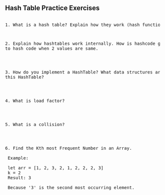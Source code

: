 ## Hash Table Practice Exercises 

<pre> 
1. What is a hash table? Explain how they work (hash function and buckets).
</pre> 

</br> 

<pre>
2. Explain how hashtables work internally. How is hashcode generated and what wiill happen
to hash code when 2 values are same.
</pre> 

</br> 

<pre> 
3. How do you implement a HashTable? What data structures are used internally to implement 
this HashTable?
</pre> 

</br> 

<pre> 
4. What is load factor? 
</pre> 

</br> 

<pre> 
5. What is a collision? 
</pre> 

</br> 

<pre> 
6. Find the Kth most Frequent Number in an Array.
 
 Example:
 
 let arr = [1, 2, 3, 2, 1, 2, 2, 2, 3]
 k = 2
 Result: 3
 
 Because '3' is the second most occurring element.
</pre> 
